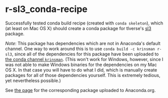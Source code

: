 # r-sl3_conda-recipe

Successfully tested conda build recipe (created with `conda skeleton`), which (at least on Mac OS X) should create a conda package for tlverse's [sl3](https://github.com/tlverse/sl3) package.

*Note*: This package has dependencies which are not in Anaconda's default channel. One way to work around this is to use `conda build -c krinsman r-sl3`, since all of the dependencies for this package have been uploaded to [the conda channel `krinsman`](https://anaconda.org/krinsman). (This won't work for Windows, however, since I was not able to make Windows binaries for the dependencies on my Mac OS X. In that case you will have to do what I did, which is manually create packages for all of those dependencies yourself. This is extremely tedious, yet nevertheless possible.)

See [the page](https://anaconda.org/krinsman/r-sl3) for the corresponding package uploaded to Anaconda.org.